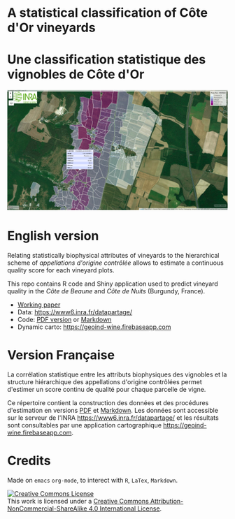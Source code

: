 # A statistical classification of Côte d'Or vineyards


# Une classification statistique des vignobles de Côte d'Or

![img](Figures/Capture.png)


# English version

Relating statistically biophysical attributes of vineyards to the hierarchical scheme of *appellations d'origine contrôlée* allows to estimate a continuous quality score for each vineyard plots.

This repo contains R code and Shiny application used to predict vineyard quality in the *Côte de Beaune* and *Côte de Nuits* (Burgundy, France).

-   [Working paper](WorkingPaper.pdf)
-   Data: <https://www6.inra.fr/datapartage/>
-   Code: [PDF version](ReproPaper.pdf) or [Markdown](ReproPaper.md)
-   Dynamic carto: <https://geoind-wine.firebaseapp.com>


# Version Française

La corrélation statistique entre les attributs biophysiques des vignobles et la structure hiérarchique des appellations d'origine contrôlées permet d'estimer un score continu de qualité pour chaque parcelle de vigne.

Ce répertoire contient la construction des données et des procédures d'estimation en versions [PDF](DataPaper.pdf) et [Markdown](DataPaper.md). Les données sont accessible sur le serveur de l'INRA <https://www6.inra.fr/datapartage/> et les résultats sont consultables par une application cartographique <https://geoind-wine.firebaseapp.com>.


# Credits

Made on `emacs` `org-mode`, to interect with `R`, `LaTex`, `Markdown`.

<a rel="license" href="http://creativecommons.org/licenses/by-nc-sa/4.0/"><img alt="Creative Commons License" style="border-width:0" src="https://i.creativecommons.org/l/by-nc-sa/4.0/88x31.png" /></a><br />This work is licensed under a <a rel="license" href="http://creativecommons.org/licenses/by-nc-sa/4.0/">Creative Commons Attribution-NonCommercial-ShareAlike 4.0 International License</a>.
